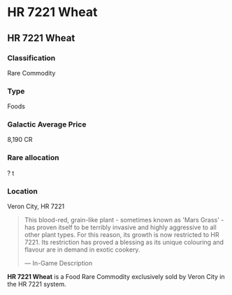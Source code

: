 # HR 7221 Wheat
## HR 7221 Wheat

### Classification

Rare Commodity

### Type

Foods

### Galactic Average Price

8,190 CR

### Rare allocation

? t

### Location

Veron City, HR 7221

> 
> 
> This blood-red, grain-like plant - sometimes known as 'Mars Grass' - has proven itself to be terribly invasive and highly aggressive to all other plant types. For this reason, its growth is now restricted to HR 7221. Its restriction has proved a blessing as its unique colouring and flavour are in demand in exotic cookery.
> 
> 
> — In-Game Description
> 

**HR 7221 Wheat** is a Food Rare Commodity exclusively sold by Veron City in the HR 7221 system.